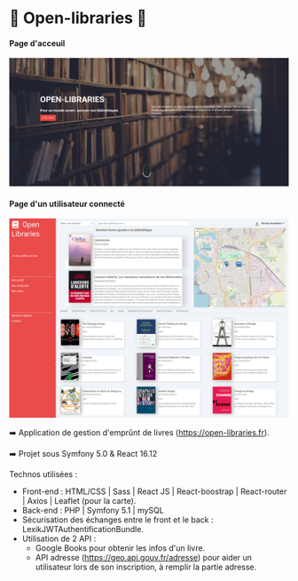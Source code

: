 # :closed_book: Open-libraries :closed_book:


#### Page d'acceuil
![Page d'acceuil](./home.png "acceuil")

#### Page d'un utilisateur connecté
![Page utilisateur connecté](./home-user.png "acceuil")


:arrow_right:   Application de gestion d'emprûnt de livres (https://open-libraries.fr).

:arrow_right:   Projet sous Symfony 5.0 & React 16.12

Technos utilisées :

* Front-end : HTML/CSS | Sass | React JS | React-boostrap | React-router | Axios | Leaflet (pour la carte).
* Back-end : PHP | Symfony 5.1 | mySQL
* Sécurisation des échanges entre le front et le back : LexikJWTAuthentificationBundle.
* Utilisation de 2 API : 
  * Google Books pour obtenir les infos d'un livre.
  * API adresse (https://geo.api.gouv.fr/adresse) pour aider un utilisateur lors de son inscription, à remplir la partie adresse.

